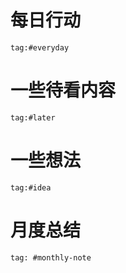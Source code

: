 # 每日行动
```query
tag:#everyday
```

# 一些待看内容
```query
tag:#later
```

# 一些想法
```query
tag:#idea
```

# 月度总结
```query
tag: #monthly-note 
```
